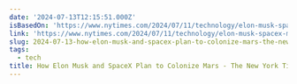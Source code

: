 ```yaml
---
date: '2024-07-13T12:15:51.000Z'
isBasedOn: 'https://www.nytimes.com/2024/07/11/technology/elon-musk-spacex-mars.html'
link: 'https://www.nytimes.com/2024/07/11/technology/elon-musk-spacex-mars.html'
slug: 2024-07-13-how-elon-musk-and-spacex-plan-to-colonize-mars-the-new-york-times
tags:
  - tech
title: How Elon Musk and SpaceX Plan to Colonize Mars - The New York Times
---
```

 
